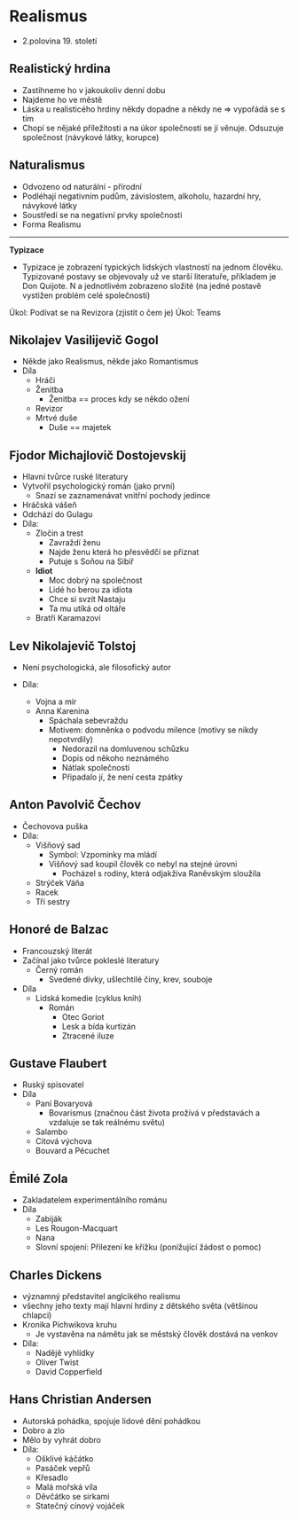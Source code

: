 # Realismus

-   2.polovina 19. století

## Realistický hrdina

-   Zastihneme ho v jakoukoliv denní dobu
-   Najdeme ho ve městě
-   Láska u realisticého hrdiny někdy dopadne a někdy ne => vypořádá se s tím
-   Chopí se nějaké příležitosti a na úkor společnosti se jí věnuje. Odsuzuje společnost (návykové látky, korupce)

## Naturalismus

-   Odvozeno od naturální - přírodní
-   Podléhají negativním pudům, závislostem, alkoholu, hazardní hry, návykové látky
-   Soustředí se na negativní prvky společnosti
-   Forma Realismu

---

**Typizace**

-   Typizace je zobrazení typických lidských vlastností na jednom člověku. Typizované postavy se objevovaly už ve starší literatuře, příkladem je Don Quijote. N a jednotlivém zobrazeno složité (na jedné postavě vystižen problém celé společnosti)

Úkol: Podívat se na Revizora (zjistit o čem je)
Úkol: Teams

## Nikolajev Vasilijevič Gogol

-   Někde jako Realismus, někde jako Romantismus
-   Díla
    -   Hráči
    -   Ženitba
        -   Ženitba == proces kdy se někdo ožení
    -   Revizor
    -   Mrtvé duše
        -   Duše == majetek

## Fjodor Michajlovič Dostojevskij

-   Hlavní tvůrce ruské literatury
-   Vytvořil psychologický román (jako první)
    -   Snazí se zaznamenávat vnitřní pochody jedince
-   Hráčská vášeň
-   Odchází do Gulagu
-   Díla:
    -   Zločin a trest
        -   Zavraždí ženu
        -   Najde ženu která ho přesvědčí se přiznat
        -   Putuje s Soňou na Sibiř
    -   **Idiot**
        -   Moc dobrý na společnost
        -   Lidé ho berou za idiota
        -   Chce si svzít Nastaju
        -   Ta mu utíká od oltáře
    -   Bratři Karamazovi

## Lev Nikolajevič Tolstoj

-   Není psychologická, ale filosofický autor

-   Díla:
    -   Vojna a mír
    -   Anna Karenina
        -   Spáchala sebevraždu
        -   Motivem: domněnka o podvodu milence (motivy se nikdy nepotvrdily)
            -   Nedorazil na domluvenou schůzku
            -   Dopis od někoho neznámého
            -   Nátlak společnosti
            -   Připadalo jí, že není cesta zpátky

## Anton Pavolvič Čechov

-   Čechovova puška
-   Díla:
    -   Višňový sad
        -   Symbol: Vzpomínky ma mládí
        -   Višňový sad koupil člověk co nebyl na stejné úrovni
            -   Pocházel s rodiny, která odjakživa Raněvským sloužila
    -   Strýček Váňa
    -   Racek
    -   Tři sestry

## Honoré de Balzac

-   Francouzský literát
-   Začínal jako tvůrce pokleslé literatury
    -   Černý román
        -   Svedené dívky, ušlechtilé činy, krev, souboje
-   Díla
    -   Lidská komedie (cyklus knih)
        -   Román
            -   Otec Goriot
            -   Lesk a bída kurtizán
            -   Ztracené iluze

## Gustave Flaubert

-   Ruský spisovatel
-   Díla
    -   Paní Bovaryová
        -   Bovarismus (značnou část života prožívá v představách a vzdaluje se tak reálnému světu)
    -   Salambo
    -   Citová výchova
    -   Bouvard a Pécuchet

## Émilé Zola

-   Zakladatelem experimentálního románu
-   Díla
    -   Zabiják
    -   Les Rougon-Macquart
    -   Nana
    -   Slovní spojení: Přilezení ke křížku (ponižující žádost o pomoc)

## Charles Dickens

-   významný představitel anglcikého realismu
-   všechny jeho texty mají hlavní hrdiny z dětského světa (většinou chlapci)
-   Kronika Pichwikova kruhu
    -   Je vystavěna na námětu jak se městský člověk dostává na venkov
-   Díla:
    -   Nadějě vyhlídky
    -   Oliver Twist
    -   David Copperfield

## Hans Christian Andersen

-   Autorská pohádka, spojuje lidové dění pohádkou
-   Dobro a zlo
-   Mělo by vyhrát dobro
-   Díla:
    -   Ošklivé káčátko
    -   Pasáček vepřů
    -   Křesadlo
    -   Malá mořská víla
    -   Děvčátko se sirkami
    -   Statečný cínový vojáček
